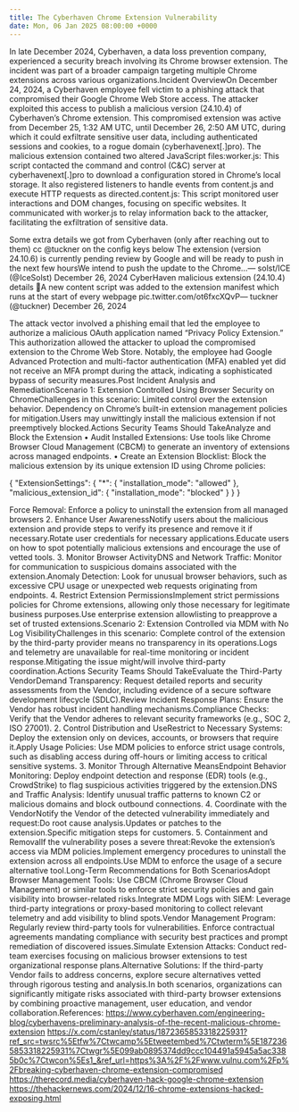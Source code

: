 ```yaml
---
title: The Cyberhaven Chrome Extension Vulnerability
date: Mon, 06 Jan 2025 08:00:00 +0000
---
```

In late December 2024, Cyberhaven, a data loss prevention company, experienced a security breach involving its Chrome browser extension. The incident was part of a broader campaign targeting multiple Chrome extensions across various organizations.Incident OverviewOn December 24, 2024, a Cyberhaven employee fell victim to a phishing attack that compromised their Google Chrome Web Store access. The attacker exploited this access to publish a malicious version (24.10.4) of Cyberhaven’s Chrome extension. This compromised extension was active from December 25, 1:32 AM UTC, until December 26, 2:50 AM UTC, during which it could exfiltrate sensitive user data, including authenticated sessions and cookies, to a rogue domain (cyberhavenext[.]pro). The malicious extension contained two altered JavaScript files:worker.js: This script contacted the command and control (C&C) server at cyberhavenext[.]pro to download a configuration stored in Chrome’s local storage. It also registered listeners to handle events from content.js and execute HTTP requests as directed.content.js: This script monitored user interactions and DOM changes, focusing on specific websites. It communicated with worker.js to relay information back to the attacker, facilitating the exfiltration of sensitive data.

Some extra details we got from Cyberhaven (only after reaching out to them) cc @tuckner on the config keys below The extension (version 24.10.6) is currently pending review by Google and will be ready to push in the next few hoursWe intend to push the update to the Chrome…— solst/ICE (@IceSolst) December 26, 2024 CyberHaven malicious extension (24.10.4) details 🧵A new content script was added to the extension manifest which runs at the start of every webpage pic.twitter.com/ot6fxcXQvP— tuckner (@tuckner) December 26, 2024 

The attack vector involved a phishing email that led the employee to authorize a malicious OAuth application named “Privacy Policy Extension.” This authorization allowed the attacker to upload the compromised extension to the Chrome Web Store. Notably, the employee had Google Advanced Protection and multi-factor authentication (MFA) enabled yet did not receive an MFA prompt during the attack, indicating a sophisticated bypass of security measures.Post Incident Analysis and RemediationScenario 1: Extension Controlled Using Browser Security on ChromeChallenges in this scenario: Limited control over the extension behavior. Dependency on Chrome’s built-in extension management policies for mitigation.Users may unwittingly install the malicious extension if not preemptively blocked.Actions Security Teams Should TakeAnalyze and Block the Extension	•	Audit Installed Extensions: Use tools like Chrome Browser Cloud Management (CBCM) to generate an inventory of extensions across managed endpoints.	•	Create an Extension Blocklist: Block the malicious extension by its unique extension ID using Chrome policies:

{
    "ExtensionSettings": {
        "*": {
            "installation_mode": "allowed"
        },
        "malicious_extension_id": {
            "installation_mode": "blocked"
        }
    }
}

Force Removal: Enforce a policy to uninstall the extension from all managed browsers  2. Enhance User AwarenessNotify users about the malicious extension and provide steps to verify its presence and remove it if necessary.Rotate user credentials for necessary applications.Educate users on how to spot potentially malicious extensions and encourage the use of vetted tools. 3. Monitor Browser ActivityDNS and Network Traffic: Monitor for communication to suspicious domains associated with the extension.Anomaly Detection: Look for unusual browser behaviors, such as excessive CPU usage or unexpected web requests originating from endpoints. 4. Restrict Extension PermissionsImplement strict permissions policies for Chrome extensions, allowing only those necessary for legitimate business purposes.Use enterprise extension allowlisting to preapprove a set of trusted extensions.Scenario 2: Extension Controlled via MDM with No Log VisibilityChallenges in this scenario: Complete control of the extension by the third-party provider means no transparency in its operations.Logs and telemetry are unavailable for real-time monitoring or incident response.Mitigating the issue might/will involve third-party coordination.Actions Security Teams Should TakeEvaluate the Third-Party VendorDemand Transparency: Request detailed reports and security assessments from the Vendor, including evidence of a secure software development lifecycle (SDLC).Review Incident Response Plans: Ensure the Vendor has robust incident handling mechanisms.Compliance Checks: Verify that the Vendor adheres to relevant security frameworks (e.g., SOC 2, ISO 27001).    2. Control Distribution and UseRestrict to Necessary Systems: Deploy the extension only on devices, accounts, or browsers that require it.Apply Usage Policies: Use MDM policies to enforce strict usage controls, such as disabling access during off-hours or limiting access to critical sensitive systems.    3. Monitor Through Alternative MeansEndpoint Behavior Monitoring: Deploy endpoint detection and response (EDR) tools (e.g., CrowdStrike) to flag suspicious activities triggered by the extension.DNS and Traffic Analysis: Identify unusual traffic patterns to known C2 or malicious domains and block outbound connections.    4. Coordinate with the VendorNotify the Vendor of the detected vulnerability immediately and request:Do root cause analysis.Updates or patches to the extension.Specific mitigation steps for customers.    5. Containment and RemovalIf the vulnerability poses a severe threat:Revoke the extension’s access via MDM policies.Implement emergency procedures to uninstall the extension across all endpoints.Use MDM to enforce the usage of a secure alternative tool.Long-Term Recommendations for Both ScenariosAdopt Browser Management Tools: Use CBCM (Chrome Browser Cloud Management) or similar tools to enforce strict security policies and gain visibility into browser-related risks.Integrate MDM Logs with SIEM: Leverage third-party integrations or proxy-based monitoring to collect relevant telemetry and add visibility to blind spots.Vendor Management Program: Regularly review third-party tools for vulnerabilities. Enforce contractual agreements mandating compliance with security best practices and prompt remediation of discovered issues.Simulate Extension Attacks: Conduct red-team exercises focusing on malicious browser extensions to test organizational response plans.Alternative Solutions: If the third-party Vendor fails to address concerns, explore secure alternatives vetted through rigorous testing and analysis.In both scenarios, organizations can significantly mitigate risks associated with third-party browser extensions by combining proactive management, user education, and vendor collaboration.References: https://www.cyberhaven.com/engineering-blog/cyberhavens-preliminary-analysis-of-the-recent-malicious-chrome-extension https://x.com/cstanley/status/1872365853318225931?ref_src=twsrc%5Etfw%7Ctwcamp%5Etweetembed%7Ctwterm%5E1872365853318225931%7Ctwgr%5E099ab0895374dd9ccc104491a5945a5ac3385b0c%7Ctwcon%5Es1_&ref_url=https%3A%2F%2Fwww.vulnu.com%2Fp%2Fbreaking-cyberhaven-chrome-extension-compromised https://therecord.media/cyberhaven-hack-google-chrome-extension https://thehackernews.com/2024/12/16-chrome-extensions-hacked-exposing.html